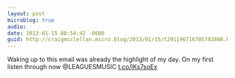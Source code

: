 ```yaml
---
layout: post
microblog: true
audio: 
date: 2013-01-15 08:54:42 -0600
guid: http://craigmcclellan.micro.blog/2013/01/15/t291196716705783808.html
---
```

Waking up to this email was already the highlight of my day. On my first listen through now @LEAGUESMUSIC [t.co/lKs7soEx](http://t.co/lKs7soEx)

